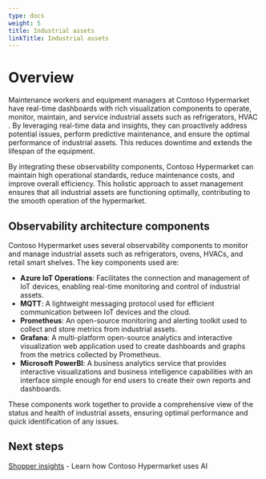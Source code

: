 ```yaml
---
type: docs
weight: 5
title: Industrial assets
linkTitle: Industrial assets
---
```


# Overview

Maintenance workers and equipment managers at Contoso Hypermarket have real-time dashboards with rich visualization components to operate, monitor, maintain, and service industrial assets such as refrigerators, HVAC . By leveraging real-time data and insights, they can proactively address potential issues, perform predictive maintenance, and ensure the optimal performance of industrial assets. This reduces downtime and extends the lifespan of the equipment.

By integrating these observability components, Contoso Hypermarket can maintain high operational standards, reduce maintenance costs, and improve overall efficiency. This holistic approach to asset management ensures that all industrial assets are functioning optimally, contributing to the smooth operation of the hypermarket.

## Observability architecture components

Contoso Hypermarket uses several observability components to monitor and manage industrial assets such as refrigerators, ovens, HVACs, and retail smart shelves. The key components used are:

- **Azure IoT Operations**: Facilitates the connection and management of IoT devices, enabling real-time monitoring and control of industrial assets.
- **MQTT**: A lightweight messaging protocol used for efficient communication between IoT devices and the cloud.
- **Prometheus**: An open-source monitoring and alerting toolkit used to collect and store metrics from industrial assets.
- **Grafana**: A multi-platform open-source analytics and interactive visualization web application used to create dashboards and graphs from the metrics collected by Prometheus.
- **Microsoft PowerBI**: A business analytics service that provides interactive visualizations and business intelligence capabilities with an interface simple enough for end users to create their own reports and dashboards.

These components work together to provide a comprehensive view of the status and health of industrial assets, ensuring optimal performance and quick identification of any issues.

## Next steps

[Shopper insights](../shopper_insights/) - Learn how Contoso Hypermarket uses AI 